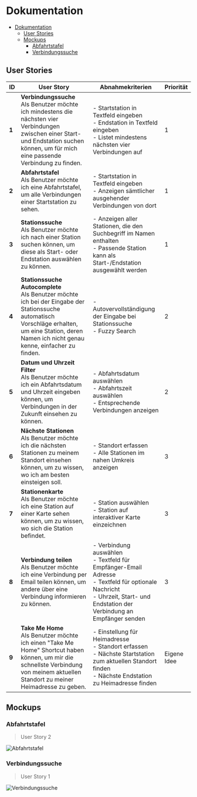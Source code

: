 # Dokumentation

- [Dokumentation](#dokumentation)
  - [User Stories](#user-stories)
  - [Mockups](#mockups)
    - [Abfahrtstafel](#abfahrtstafel)
    - [Verbindungssuche](#verbindungssuche)

## User Stories

| ID    | User Story                                                   | Abnahmekriterien                                             | Priorität   |
| ----- | ------------------------------------------------------------ | ------------------------------------------------------------ | ----------- |
| **1** | **Verbindungssuche**<br />Als Benutzer möchte ich mindestens die nächsten vier Verbindungen zwischen einer Start- und Endstation suchen können, um für mich eine passende Verbindung zu finden. | - Startstation in Textfeld eingeben <br />- Endstation in Textfeld eingeben<br />- Listet mindestens nächsten vier Verbindungen auf | 1           |
| **2** | **Abfahrtstafel**<br />Als Benutzer möchte ich eine Abfahrtstafel, um alle Verbindungen einer Startstation zu sehen. | - Startstation in Textfeld eingeben<br />- Anzeigen sämtlicher ausgehender Verbindungen von dort | 1           |
| **3** | **Stationssuche**<br />Als Benutzer möchte ich nach einer Station suchen können, um diese als Start- oder Endstation auswählen zu können. | - Anzeigen aller Stationen, die den Suchbegriff im Namen enthalten<br />- Passende Station kann als Start-/Endstation ausgewählt werden | 1           |
| **4** | **Stationssuche Autocomplete**<br />Als Benutzer möchte ich bei der Eingabe der Stationssuche automatisch Vorschläge erhalten, um eine Station, deren Namen ich nicht genau kenne, einfacher zu finden. | - Autovervollständigung der Eingabe bei Stationssuche<br />- Fuzzy Search | 2           |
| **5** | **Datum und Uhrzeit Filter**<br />Als Benutzer möchte ich ein Abfahrtsdatum und Uhrzeit eingeben können, um Verbindungen in der Zukunft einsehen zu können. | - Abfahrtsdatum auswählen<br />- Abfahrtszeit auswählen<br />- Entsprechende Verbindungen anzeigen | 2           |
| **6** | **Nächste Stationen**<br />Als Benutzer möchte ich die nächsten Stationen zu meinem Standort einsehen können, um zu wissen, wo ich am besten einsteigen soll. | - Standort erfassen<br />- Alle Stationen im nahen Umkreis anzeigen<br /> | 3           |
| **7** | **Stationenkarte**<br />Als Benutzer möchte ich eine Station auf einer Karte sehen können, um zu wissen, wo sich die Station befindet. | - Station auswählen<br />- Station auf interaktiver Karte einzeichnen | 3           |
| **8** | **Verbindung teilen**<br />Als Benutzer möchte ich eine Verbindung per Email teilen können, um andere über eine Verbindung informieren zu können. | - Verbindung auswählen<br />- Textfeld für Empfänger-Email Adresse<br />- Textfeld für optionale Nachricht<br />- Uhrzeit, Start- und Endstation der Verbindung an Empfänger senden | 3           |
| **9** | **Take Me Home**<br />Als Benutzer möchte ich einen "Take Me Home" Shortcut haben können, um mir die schnellste Verbindung von meinem aktuellen Standort zu meiner Heimadresse zu geben. | - Einstellung für Heimadresse<br />- Standort erfassen<br />- Nächste Startstation zum aktuellen Standort finden<br />- Nächste Endstation zu Heimadresse finden<br /> | Eigene Idee |



## Mockups

### Abfahrtstafel

> User Story 2

![Abfahrtstafel](C:\Work\M318\Projektarbeit\docs\assets\Mockup_UserStory2.png)

### Verbindungssuche

> User Story 1

![Verbindungssuche](C:\Work\M318\Projektarbeit\docs\assets\Mockup_UserStory1.png)





